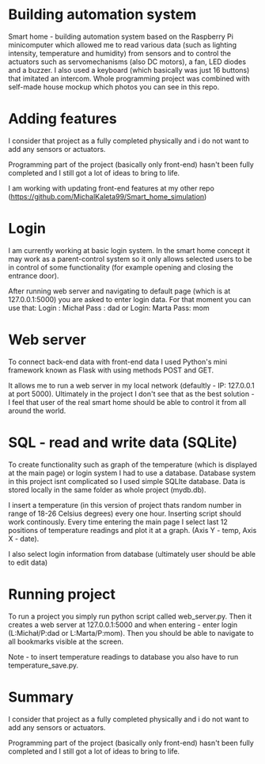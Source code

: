 # Building automation system

Smart home - building automation system based on the Raspberry Pi minicomputer which allowed me to read various data (such as lighting intensity, temperature and humidity)
from sensors and to control the actuators such as servomechanisms (also DC motors), a fan, LED diodes and a buzzer. I also used a keyboard (which basically was just 16 
buttons) that imitated an intercom. Whole programming project was combined with self-made house mockup which photos you can see in this repo.

# Adding features

I consider that project as a fully completed physically and i do not want to add any sensors or actuators.

Programming part of the project (basically only front-end) hasn't been fully completed and I still got a lot of ideas to bring to life.

I am working with updating front-end features at my other repo (https://github.com/MichalKaleta99/Smart_home_simulation)

# Login

I am currently working at basic login system. In the smart home concept it may work as a parent-control system so it only allows selected users to be in control of some functionality (for example opening and closing the entrance door).

After running web server and navigating to default page (which is at 127.0.0.1:5000) you are asked to enter login data. For that moment you can use that:
Login : Michał
Pass : dad
or
Login: Marta
Pass: mom

# Web server

To connect back-end data with front-end data I used Python's mini framework known as Flask with using methods POST and GET.

It allows me to run a web server in my local network (defaultly - IP: 127.0.0.1 at port 5000). Ultimately in the project I don't see that as the best solution - I feel that user of the real smart home should be able to control it from all around the world.

# SQL - read and write data (SQLite)

To create functionality such as graph of the temperature (which is displayed at the main page) or login system I had to use a database. Database system in this project isnt complicated so I used simple SQLIte database. Data is stored locally in the same folder as whole project (mydb.db).

I insert a temperature (in this version of project thats random number in range of 18-26 Celsius degrees) every one hour. Inserting script should work continously.
Every time entering the main page I select last 12 positions of temperature readings and plot it at a graph. (Axis Y - temp, Axis X - date).

I also select login information from database (ultimately user should be able to edit data)

# Running project

To run a project you simply run python script called web_server.py. Then it creates a web server at 127.0.0.1:5000 and when entering - enter login (L:Michał/P:dad or L:Marta/P:mom). Then you should be able to navigate to all bookmarks visible at the screen.

Note - to insert temperature readings to database you also have to run temperature_save.py.

# Summary

I consider that project as a fully completed physically and i do not want to add any sensors or actuators.

Programming part of the project (basically only front-end) hasn't been fully completed and I still got a lot of ideas to bring to life.



